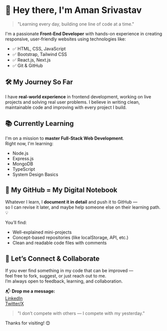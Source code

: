 # 🚀 Hey there, I'm Aman Srivastav
> "Learning every day, building one line of code at a time."

I'm a passionate **Front-End Developer** with hands-on experience in creating responsive, user-friendly websites using technologies like:

- ✅ HTML, CSS, JavaScript  
- ✅ Bootstrap, Tailwind CSS  
- ✅ React.js, Next.js  
- ✅ Git & GitHub  

## 🛠️ My Journey So Far

I have **real-world experience** in frontend development, working on live projects and solving real user problems. I believe in writing clean, maintainable code and improving with every project I build.

## 📚 Currently Learning

I'm on a mission to **master Full-Stack Web Development**.  
Right now, I'm learning:

- Node.js  
- Express.js  
- MongoDB  
- TypeScript  
- System Design Basics  


## 📁 My GitHub = My Digital Notebook

Whatever I learn, I **document it in detail** and push it to GitHub —  
so I can revise it later, and maybe help someone else on their learning path. 💡

You’ll find:

- Well-explained mini-projects
- Concept-based repositories (like localStorage, API, etc.)
- Clean and readable code files with comments


## 🤝 Let’s Connect & Collaborate

If you ever find something in my code that can be improved —  
feel free to fork, suggest, or just reach out to me.  
I’m always open to feedback, learning, and collaboration.

📬 **Drop me a message:**  
[LinkedIn](https://www.linkedin.com/in/YOUR-USERNAME)  
[Twitter/X](https://twitter.com/YOUR-USERNAME)  

> "I don’t compete with others — I compete with my yesterday."

Thanks for visiting! 😊
